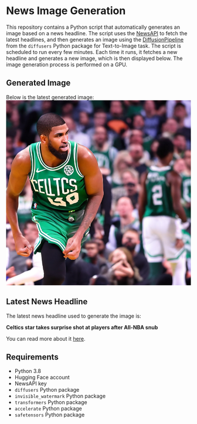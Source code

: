 # News Image Generation
This repository contains a Python script that automatically generates an image based on a news headline. The script uses the [NewsAPI](https://newsapi.org/) to fetch the latest headlines, and then generates an image using the [DiffusionPipeline](https://github.com/huggingface/diffusers) from the `diffusers` Python package for Text-to-Image task.
The script is scheduled to run every few minutes. Each time it runs, it fetches a new headline and generates a new image, which is then displayed below. The image generation process is performed on a GPU.

## Generated Image
Below is the latest generated image:
![Generated Image](image.png)

## Latest News Headline
The latest news headline used to generate the image is:

**Celtics star takes surprise shot at players after All-NBA snub**

You can read more about it [here](https://news.google.com/rss/articles/CBMibGh0dHBzOi8vd3d3Lm1hc3NsaXZlLmNvbS9jZWx0aWNzLzIwMjQvMDUvY2VsdGljcy1zdGFyLXRha2VzLXN1cnByaXNlLXNob3QtYXQtcGxheWVycy1hZnRlci1hbGwtbmJhLXNudWIuaHRtbNIBe2h0dHBzOi8vd3d3Lm1hc3NsaXZlLmNvbS9jZWx0aWNzLzIwMjQvMDUvY2VsdGljcy1zdGFyLXRha2VzLXN1cnByaXNlLXNob3QtYXQtcGxheWVycy1hZnRlci1hbGwtbmJhLXNudWIuaHRtbD9vdXRwdXRUeXBlPWFtcA?oc=5).

## Requirements
- Python 3.8
- Hugging Face account
- NewsAPI key
- `diffusers` Python package
- `invisible_watermark` Python package
- `transformers` Python package
- `accelerate` Python package
- `safetensors` Python package
